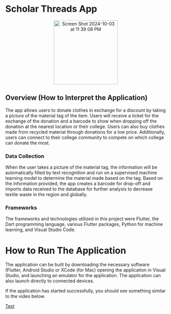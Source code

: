 # Scholar Threads App

<center><img width="200" alt="Screen Shot 2024-10-03 at 11 39 08 PM" src="https://github.com/user-attachments/assets/0cc349c3-e3c1-466e-95be-4a840ee96e51"></center>

## Overview (How to Interpret the Application)
The app allows users to donate clothes in exchange for a discount by taking a picture of the material tag of the item. Users will receive a ticket for the exchange of the donation and a barcode to show when dropping off the donation at the nearest location or their college. Users can also buy clothes made from recycled material through donations for a low price.  Additionally, users can connect to their college community to compete on which college can donate the most.

### Data Collection
When the user takes a picture of the material tag, the information will be automatically filled by text recognition and run on a supervised machine learning model to determine the material made based on the tag. Based on the information provided, the app creates a barcode for drop-off and imports data received to the database for further analysis to decrease textile waste in the region and globally.

### Frameworks
The frameworks and technologies utilized in this project were Flutter, the Dart programming language, various Flutter packages, Python for machine learning, and Visual Studio Code.

# How to Run The Application
The application can be built by downloading the necessary software (Flutter, Android Studio or XCode (for Mac)
opening the application in Visual Studio, and launching an emulator for the application. The application can also launch directly to connected devices.

If the application has started successfully, you should see something similar to the video below.

[Test](https://www.youtube.com/watch?v=ZYnbHpfhewY&feature=youtu.be)

